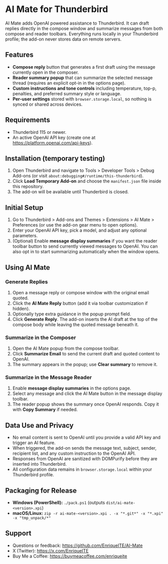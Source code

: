 # AI Mate for Thunderbird

AI Mate adds OpenAI powered assistance to Thunderbird. It can draft replies directly in the compose window and summarize messages from both compose and reader toolbars. Everything runs locally in your Thunderbird profile; the add-on never stores data on remote servers.

## Features
- **Compose reply** button that generates a first draft using the message currently open in the composer.
- **Reader summary popup** that can summarize the selected message thread (requires an explicit opt-in in the options page).
- **Custom instructions and tone controls** including temperature, top-p, penalties, and preferred summary style or language.
- **Per-user settings** stored with `browser.storage.local`, so nothing is synced or shared across devices.

## Requirements
- Thunderbird 115 or newer.
- An active OpenAI API key (create one at <https://platform.openai.com/api-keys>).

## Installation (temporary testing)
1. Open Thunderbird and navigate to Tools > Developer Tools > Debug Add-ons (or visit `about:debugging#/runtime/this-thunderbird`).
2. Click **Load Temporary Add-on** and choose the `manifest.json` file inside this repository.
3. The add-on will be available until Thunderbird is closed.

## Initial Setup
1. Go to Thunderbird > Add-ons and Themes > Extensions > AI Mate > Preferences (or use the add-on gear menu to open options).
2. Enter your OpenAI API key, pick a model, and adjust any optional parameters.
3. (Optional) Enable **message display summaries** if you want the reader toolbar button to send currently viewed messages to OpenAI. You can also opt in to start summarizing automatically when the window opens.

## Using AI Mate

### Generate Replies
1. Open a message reply or compose window with the original email quoted.
2. Click the **AI Mate Reply** button (add it via toolbar customization if hidden).
3. Optionally type extra guidance in the popup prompt field.
4. Click **Generate Reply**. The add-on inserts the AI draft at the top of the compose body while leaving the quoted message beneath it.

### Summarize in the Composer
1. Open the AI Mate popup from the compose toolbar.
2. Click **Summarize Email** to send the current draft and quoted content to OpenAI.
3. The summary appears in the popup; use **Clear summary** to remove it.

### Summarize in the Message Reader
1. Enable **message display summaries** in the options page.
2. Select any message and click the AI Mate button in the message display toolbar.
3. The reader popup shows the summary once OpenAI responds. Copy it with **Copy Summary** if needed.

## Data Use and Privacy
- No email content is sent to OpenAI until you provide a valid API key and trigger an AI feature.
- When triggered, the add-on sends the message text, subject, sender, recipient list, and any custom instruction to the OpenAI API.
- Responses from OpenAI are sanitized with DOMPurify before they are inserted into Thunderbird.
- All configuration data remains in `browser.storage.local` within your Thunderbird profile.

## Packaging for Release
- **Windows (PowerShell):** `./pack.ps1` (outputs `dist/ai-mate-<version>.xpi`)
- **macOS/Linux:** `zip -r ai-mate-<version>.xpi . -x "*.git*" -x "*.xpi" -x "tmp_unpack/*"`

## Support
- Questions or feedback: <https://github.com/EnriqueITE/AI-Mate>
- X (Twitter): <https://x.com/EnriqueITE>
- Buy Me a Coffee: <https://buymeacoffee.com/enriqueite>


